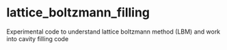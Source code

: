 # lattice_boltzmann_filling
Experimental code to understand lattice boltzmann method (LBM) and work into cavity filling code
